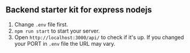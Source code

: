 ## Backend starter kit for express nodejs

1. Change `.env` file first.
2. `npm run start` to start your server.
3. Open `http://localhost:3000/api/` to check if it's up. If you changed your PORT in `.env` file the URL may vary.

